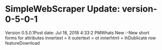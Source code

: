 # SimpleWebScraper Update: version-0-5-0-1

Version 0.5.0.1Post date: Jul 18, 2018 4:33:2 PMWhats New :-New short forms for attributes innertext = it outertext = ot innerhtml = ihDublicate row featureDownload